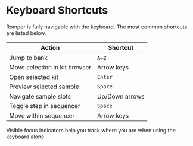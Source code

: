 # Keyboard Shortcuts

Romper is fully navigable with the keyboard. The most common shortcuts are listed below.

| Action | Shortcut |
|-------|----------|
| Jump to bank | `A`–`Z` |
| Move selection in kit browser | Arrow keys |
| Open selected kit | `Enter` |
| Preview selected sample | `Space` |
| Navigate sample slots | Up/Down arrows |
| Toggle step in sequencer | `Space` |
| Move within sequencer | Arrow keys |

Visible focus indicators help you track where you are when using the keyboard alone.
